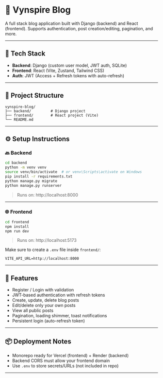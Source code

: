 # 📝 Vynspire Blog

A full stack blog application built with Django (backend) and React (frontend).
Supports authentication, post creation/editing, pagination, and more.

---

## 🚀 Tech Stack

- **Backend**: Django (custom user model, JWT auth, SQLite)
- **Frontend**: React (Vite, Zustand, Tailwind CSS)
- **Auth**: JWT (Access + Refresh tokens with auto-refresh)

---

## 📁 Project Structure

```
vynspire-blog/
├── backend/         # Django project
├── frontend/        # React project (Vite)
└── README.md
```

---

## ⚙️ Setup Instructions

### 🔙 Backend

```bash
cd backend
python -m venv venv
source venv/bin/activate  # or venv\Scripts\activate on Windows
pip install -r requirements.txt
python manage.py migrate
python manage.py runserver
```

> Runs on: http://localhost:8000

---

### 🌐 Frontend

```bash
cd frontend
npm install
npm run dev
```

> Runs on: http://localhost:5173

Make sure to create a `.env` file inside `frontend/`:

```
VITE_API_URL=http://localhost:8000
```

---

## 🧪 Features

- Register / Login with validation
- JWT-based authentication with refresh tokens
- Create, update, delete blog posts
- Edit/delete only your own posts
- View all public posts
- Pagination, loading shimmer, toast notifications
- Persistent login (auto-refresh token)

---

## 📦 Deployment Notes

- Monorepo ready for Vercel (frontend) + Render (backend)
- Backend CORS must allow your frontend domain
- Use `.env` to store secrets/URLs (not included in repo)

---


